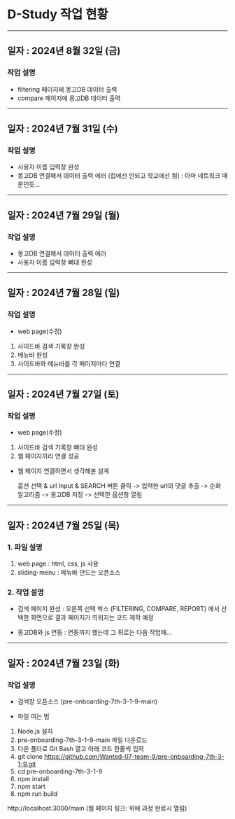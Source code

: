 # D-Study 작업 현황
------

## 일자 : 2024년 8월 32일 (금)

### 작업 설명

- filtering 페이지에 몽고DB 데이터 출력
- compare 페이지에 몽고DB 데이터 출력

-----

## 일자 : 2024년 7월 31일 (수)

### 작업 설명

- 사용자 이름 입력창 완성
- 몽고DB 연결해서 데이터 출력 에러 (집에선 안되고 학교에선 됨)
  : 아마 네트워크 때문인듯...

------

## 일자 : 2024년 7월 29일 (월)

### 작업 설명

- 몽고DB 연결해서 데이터 출력 에러
- 사용자 이름 입력창 뼈대 완성

------

## 일자 : 2024년 7월 28일 (일)

### 작업 설명

- web page(수정)

1) 사이드바 검색 기록창 완성 
2) 메뉴바 완성
3) 사이드바와 메뉴바를 각 페이지마다 연결

------

## 일자 : 2024년 7월 27일 (토)

### 작업 설명

- web page(수정)

1) 사이드바 검색 기록창 뼈대 완성
2) 웹 페이지끼리 연결 성공

- 웹 페이지 연결하면서 생각해본 설계

  옵션 선택 & url Input & SEARCH 버튼 클릭 -> 입력한 url의 댓글 추출 
  -> 순화 알고리즘 -> 몽고DB 저장 -> 선택한 옵션창 열림

-----

## 일자 : 2024년 7월 25일 (목)

### 1. 파일 설명

1) web page : html, css, js 사용
2) sliding-menu : 메뉴바 만드는 오픈소스

### 2. 작업 설명

- 검색 페이지 완성 
: 오른쪽 선택 박스 (FILTERING, COMPARE, REPORT) 에서 선택한 화면으로 결과 페이지가 띄워지는 코드 제작 예정

- 몽고DB와 js 연동
: 연동까지 했는데 그 뒤로는 다음 작업때...

------

## 일자 : 2024년 7월 23일 (화)

### 작업 설명 

- 검색창 오픈소스 (pre-onboarding-7th-3-1-9-main)
+ 파일 여는 법

1) Node.js 설치
2) pre-onboarding-7th-3-1-9-main 파일 다운로드
3) 다운 폴더로 Git Bash 열고 아래 코드 한줄씩 입력
4) git clone https://github.com/Wanted-07-team-9/pre-onboarding-7th-3-1-9.git 
5) cd pre-onboarding-7th-3-1-9  
6) npm install  
7) npm start  
8) npm run build

http://localhost:3000/main (웹 페이지 링크: 위에 과정 완료시 열림)
